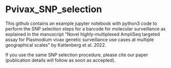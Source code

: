 # Pvivax_SNP_selection

This github contains an example jupyter notebook with python3 code to perform the SNP selection steps for a barcode for molecular surveillance as explained in the manuscript "Novel highly-multiplexed AmpliSeq targeted assay for Plasmodium vivax genetic surveillance use cases at multiple geographical scales" by Kattenberg et al. 2022. 

If you use the same SNP selection procedure, please cite our paper (publication details will follow as soon as accepted). 

